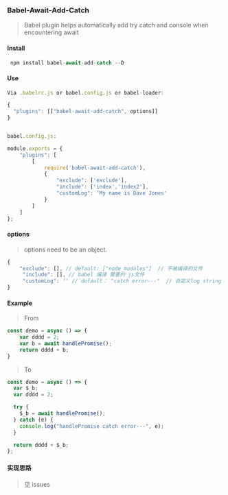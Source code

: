 ### Babel-Await-Add-Catch
> Babel plugin helps automatically add try catch and console when encountering await

#### Install
```js
 npm install babel-await-add-catch --D
```

#### Use
```js
Via .babelrc.js or babel.config.js or babel-loader:

{
  "plugins": [["babel-await-add-catch", options]]
}


babel.config.js:

module.exports = {
    "plugins": [
        [
            require('babel-await-add-catch'),
            {
                "exclude": ['exclude'],
                "include": ['index','index2'],
                "customLog": 'My name is Dave Jones'
            }
        ]
    ]
};

```

#### options
> options need to be an object.
```js
{
    "exclude": [], // default: ["node_modules"]  // 不被编译的文件
     "include": [], // babel 编译 需要的 js文件
     "customLog": '' // default： "catch error---"  // 自定义log string 
}
```

#### Example
> From
```js
const demo = async () => {
    var dddd = 2;
    var b = await handlePromise();
    return dddd + b;
}
```
> To
```js
const demo = async () => {
  var $_b;
  var dddd = 2;

  try {
    $_b = await handlePromise();
  } catch (e) {
    console.log("handlePromise catch error---", e);
  }

  return dddd + $_b;
};

```
#### 实现思路 
> 见 issues
